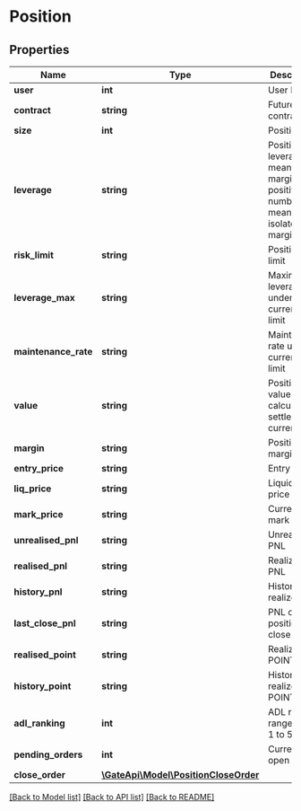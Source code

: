 # Position

## Properties
Name | Type | Description | Notes
------------ | ------------- | ------------- | -------------
**user** | **int** | User ID | [optional] 
**contract** | **string** | Futures contract | [optional] 
**size** | **int** | Position size | [optional] 
**leverage** | **string** | Position leverage. 0 means cross margin; positive number means isolated margin | [optional] 
**risk_limit** | **string** | Position risk limit | [optional] 
**leverage_max** | **string** | Maximum leverage under current risk limit | [optional] 
**maintenance_rate** | **string** | Maintenance rate under current risk limit | [optional] 
**value** | **string** | Position value calculated in settlement currency | [optional] 
**margin** | **string** | Position margin | [optional] 
**entry_price** | **string** | Entry price | [optional] 
**liq_price** | **string** | Liquidation price | [optional] 
**mark_price** | **string** | Current mark price | [optional] 
**unrealised_pnl** | **string** | Unrealized PNL | [optional] 
**realised_pnl** | **string** | Realized PNL | [optional] 
**history_pnl** | **string** | History realized PNL | [optional] 
**last_close_pnl** | **string** | PNL of last position close | [optional] 
**realised_point** | **string** | Realized POINT PNL | [optional] 
**history_point** | **string** | History realized POINT PNL | [optional] 
**adl_ranking** | **int** | ADL ranking, range from 1 to 5 | [optional] 
**pending_orders** | **int** | Current open orders | [optional] 
**close_order** | [**\GateApi\Model\PositionCloseOrder**](PositionCloseOrder.md) |  | [optional] 

[[Back to Model list]](../README.md#documentation-for-models) [[Back to API list]](../README.md#documentation-for-api-endpoints) [[Back to README]](../README.md)


